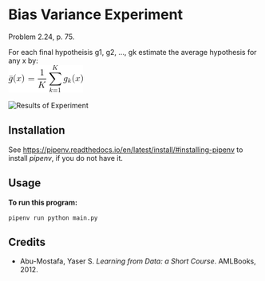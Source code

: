 # Bias Variance Experiment

Problem 2.24, p. 75.

For each final hypotheisis g1, g2, ..., gk estimate the average hypothesis for any x by:  
![analytic expression of average hypothesis](img/average_hypothesis.gif)


![Results of Experiment](img/bias_var_exp_results.gif)


## Installation

See https://pipenv.readthedocs.io/en/latest/install/#installing-pipenv to install *pipenv*, if you do not have it.

## Usage

**To run this program:**
```
pipenv run python main.py
```

## Credits
- Abu-Mostafa, Yaser S. *Learning from Data: a Short Course*. AMLBooks, 2012.